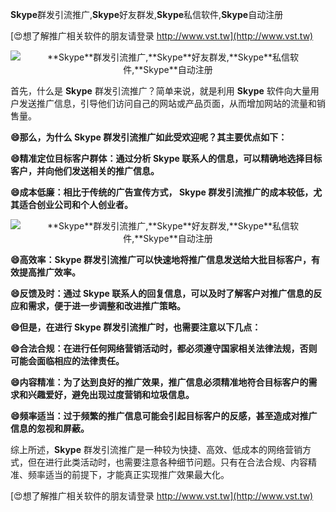 **Skype**群发引流推广,**Skype**好友群发,**Skype**私信软件,**Skype**自动注册

[😍想了解推广相关软件的朋友请登录 http://www.vst.tw](http://www.vst.tw)

 <center><img src="https://vst.tw/MP4/tuiguang/png/1.png" alt="**Skype**群发引流推广,**Skype**好友群发,**Skype**私信软件,**Skype**自动注册"></center>

首先，什么是 **Skype** 群发引流推广？简单来说，就是利用 **Skype** 软件向大量用户发送推广信息，引导他们访问自己的网站或产品页面，从而增加网站的流量和销售量。

**😄那么，为什么 **Skype** 群发引流推广如此受欢迎呢？其主要优点如下：**

**😄精准定位目标客户群体：通过分析 **Skype** 联系人的信息，可以精确地选择目标客户，并向他们发送相关的推广信息。**

**😄成本低廉：相比于传统的广告宣传方式， **Skype** 群发引流推广的成本较低，尤其适合创业公司和个人创业者。**

 <center><img src="https://vst.tw/MP4/tuiguang/png/5.png" alt="**Skype**群发引流推广,**Skype**好友群发,**Skype**私信软件,**Skype**自动注册"></center>

**😄高效率：**Skype** 群发引流推广可以快速地将推广信息发送给大批目标客户，有效提高推广效率。**

**😄反馈及时：通过 **Skype** 联系人的回复信息，可以及时了解客户对推广信息的反应和需求，便于进一步调整和改进推广策略。**

**😄但是，在进行 **Skype** 群发引流推广时，也需要注意以下几点：**

**😄合法合规：在进行任何网络营销活动时，都必须遵守国家相关法律法规，否则可能会面临相应的法律责任。**

**😄内容精准：为了达到良好的推广效果，推广信息必须精准地符合目标客户的需求和兴趣爱好，避免出现过度营销和垃圾信息。**

**😄频率适当：过于频繁的推广信息可能会引起目标客户的反感，甚至造成对推广信息的忽视和屏蔽。**

综上所述，**Skype** 群发引流推广是一种较为快捷、高效、低成本的网络营销方式，但在进行此类活动时，也需要注意各种细节问题。只有在合法合规、内容精准、频率适当的前提下，才能真正实现推广效果最大化。

[😍想了解推广相关软件的朋友请登录 http://www.vst.tw](http://www.vst.tw)



